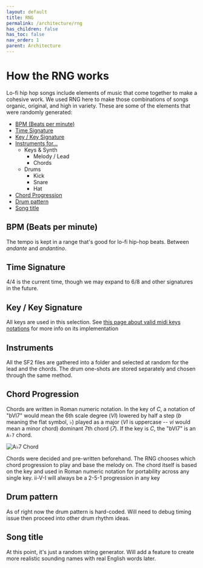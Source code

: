```yaml
---
layout: default
title: RNG
permalink: /architecture/rng
has_children: false
has_toc: false
nav_order: 1
parent: Architecture
---
```


# How the RNG works

Lo-fi hip hop songs include elements of music that come together to make a cohesive work. We used RNG here to make those combinations of songs organic, original, and high in variety. These are some of the elements that were randomly generated:

- [BPM (Beats per minute)](#bpm-beats-per-minute)
- [Time Signature](#time-signature)
- [Key / Key Signature](#key--key-signature)
- [Instruments for...](#instruments)
    - Keys & Synth
        - Melody / Lead
        - Chords
    - Drums
        - Kick
        - Snare
        - Hat
- [Chord Progression](#chord-progression)
- [Drum pattern](#drum-pattern)
- [Song title](#song-title)

## BPM (Beats per minute)
The tempo is kept in a range that's good for lo-fi hip-hop beats. Between *andante* and *andantino*.

## Time Signature
4/4 is the current time, though we may expand to 6/8 and other signatures in the future.

## Key / Key Signature
All keys are used in this selection. See [this page about valid midi keys notations](#) for more info on its implementation

## Instruments
All the SF2 files are gathered into a folder and selected at random for the lead and the chords. The drum one-shots are stored separately and chosen through the same method.

## Chord Progression
Chords are written in Roman numeric notation. In the key of *C*, a notation of "bVI7" would mean the 6th scale degree (*VI*) lowered by half a step (*b* meaning the flat symbol, ♭) played as a major (*VI* is uppercase -- *vi* would mean a minor chord) dominant 7th chord (*7*). If the key is *C*, the "bVI7" is an `A♭7` chord. 

![A♭7 Chord](https://www.pianochord.org/images/a_flat_7.png)

Chords were decided and pre-written beforehand. The RNG chooses which chord progression to play and base the melody on. The chord itself is based on the key and used in Roman numeric notation for portability across any single key. ii-V-I will always be a 2-5-1 progression in any key

## Drum pattern
As of right now the drum pattern is hard-coded. Will need to debug timing issue then proceed into other drum rhythm ideas.

## Song title
At this point, it's just a random string generator. Will add a feature to create more realistic sounding names with real English words later.
